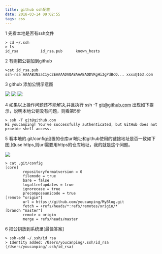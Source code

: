 ```yaml
---
title: github ssh配置
date: 2018-03-14 09:02:55
tags: css
---
```


1 先看本地是否有ssh文件


```
> cd ~/.ssh
> ls
id_rsa          id_rsa.pub      known_hosts

```


2 有则把公钥加到github


```
>cat id_rsa.pub
ssh-rsa AAAAB3NzaC1yc2EAAAADAQABAAABAQDVRgHi3gPdBcQ... xxxx@163.com
```

<!-- more -->

3 github 添加公钥示意图

![](http://our9i4zgx.bkt.clouddn.com/Snip20171220_3.png)
![](http://our9i4zgx.bkt.clouddn.com/Snip20171220_4.png)
![](http://our9i4zgx.bkt.clouddn.com/Snip20171220_5.png)

4 如果以上操作问题还不能解决,并且执行 ssh -T git@github.com 出现如下提示，说明本地公钥没有问题，则看第5步


```
> ssh -T git@github.com
Hi youcanping! You've successfully authenticated, but GitHub does not provide shell access.

```

5 看本地的.git/config设置的仓库url地址和github使用的链接地址是否一致如下图,如use https,则url需要用https的仓库地址，我的就是这个问题。

![](http://our9i4zgx.bkt.clouddn.com/blog/Snip20171226_12.png)



```
> cat .git/config
[core]
        repositoryformatversion = 0
        filemode = true
        bare = false
        logallrefupdates = true
        ignorecase = true
        precomposeunicode = true
[remote "origin"]
        url = https://github.com/youcanping/MyBlog.git
        fetch = +refs/heads/*:refs/remotes/origin/*
[branch "master"]
        remote = origin
        merge = refs/heads/master
```

6 把公钥放到系统里[最佳答案]


```
> ssh-add ~/.ssh/id_rsa
> Identity added: /Users/youcanping/.ssh/id_rsa (/Users/youcanping/.ssh/id_rsa)
```



